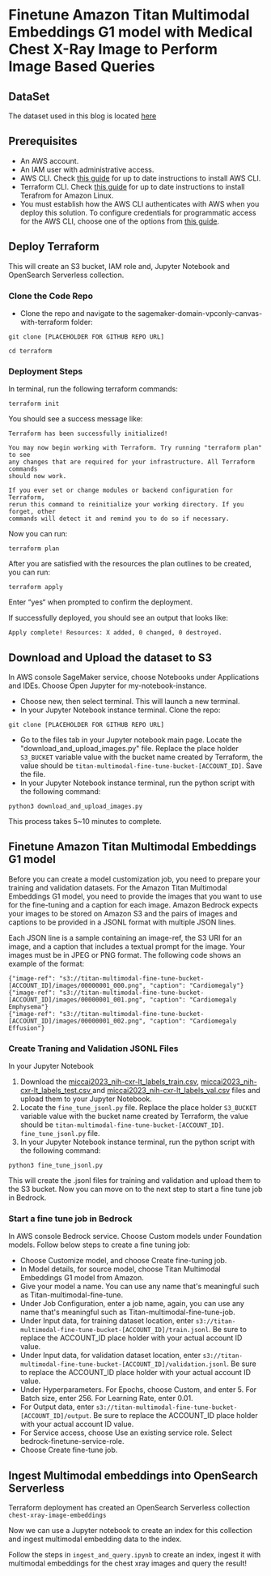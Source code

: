 # Finetune Amazon Titan Multimodal Embeddings G1 model with Medical Chest X-Ray Image to Perform Image Based Queries

## DataSet

The dataset used in this blog is located [here](https://www.nih.gov/news-events/news-releases/nih-clinical-center-provides-one-largest-publicly-available-chest-x-ray-datasets-scientific-community) 

## Prerequisites

- An AWS account.
- An IAM user with administrative access.
- AWS CLI. Check [this guide](https://docs.aws.amazon.com/cli/latest/userguide/getting-started-install.html) for up to date instructions to install AWS CLI.
- Terraform CLI. Check [this guide](https://developer.hashicorp.com/terraform/tutorials/aws-get-started/install-cli) for up to date instructions to install Terafrom for Amazon Linux.
- You must establish how the AWS CLI authenticates with AWS when you deploy this solution. To configure credentials for programmatic access for the AWS CLI, choose one of the options from [this guide](https://docs.aws.amazon.com/cli/latest/userguide/cli-chap-authentication.html).

## Deploy Terraform

This will create an S3 bucket, IAM role and, Jupyter Notebook and OpenSearch Serverless collection.

### Clone the Code Repo
- Clone the repo and navigate to the sagemaker-domain-vpconly-canvas-with-terraform folder: 
```
git clone [PLACEHOLDER FOR GITHUB REPO URL]

cd terraform
```

### Deployment Steps
In terminal, run the following terraform commands:

```
terraform init
```
You should see a success message like:
```
Terraform has been successfully initialized!

You may now begin working with Terraform. Try running "terraform plan" to see
any changes that are required for your infrastructure. All Terraform commands
should now work.

If you ever set or change modules or backend configuration for Terraform,
rerun this command to reinitialize your working directory. If you forget, other
commands will detect it and remind you to do so if necessary.
```
Now you can run:
```
terraform plan
```
After you are satisfied with the resources the plan outlines to be created, you can run:
```
terraform apply
```
Enter “yes“ when prompted to confirm the deployment. 

If successfully deployed, you should see an output that looks like:
```
Apply complete! Resources: X added, 0 changed, 0 destroyed.
```

## Download and Upload the dataset to S3

In AWS console SageMaker service, choose Notebooks under Applications and IDEs. Choose Open Jupyter for my-notebook-instance.

- Choose new, then select terminal. This will launch a new terminal.
- In your Jupyter Notebook instance terminal. Clone the repo: 
```
git clone [PLACEHOLDER FOR GITHUB REPO URL]
```
- Go to the files tab in your Jupyter notebook main page. Locate the "download_and_upload_images.py" file. Replace the place holder `S3_BUCKET` variable value with the bucket name created by Terraform, the value should be `titan-multimodal-fine-tune-bucket-[ACCOUNT_ID]`. Save the file.
- In your Jupyter Notebook instance terminal, run the python script with the following command:
```
python3 download_and_upload_images.py
```

This process takes 5~10 minutes to complete.

## Finetune Amazon Titan Multimodal Embeddings G1 model

Before you can create a model customization job, you need to prepare your training and validation datasets. For the Amazon Titan Multimodal Embeddings G1 model, you need to provide the images that you want to use for the fine-tuning and a caption for each image. Amazon Bedrock expects your images to be stored on Amazon S3 and the pairs of images and captions to be provided in a JSONL format with multiple JSON lines.

Each JSON line is a sample containing an image-ref, the S3 URI for an image, and a caption that includes a textual prompt for the image. Your images must be in JPEG or PNG format. The following code shows an example of the format:

```
{"image-ref": "s3://titan-multimodal-fine-tune-bucket-[ACCOUNT_ID]/images/00000001_000.png", "caption": "Cardiomegaly"}
{"image-ref": "s3://titan-multimodal-fine-tune-bucket-[ACCOUNT_ID]/images/00000001_001.png", "caption": "Cardiomegaly Emphysema"}
{"image-ref": "s3://titan-multimodal-fine-tune-bucket-[ACCOUNT_ID]/images/00000001_002.png", "caption": "Cardiomegaly Effusion"}
```

### Create Traning and Validation JSONL Files

In your Jupyter Notebook 
1. Download the [miccai2023_nih-cxr-lt_labels_train.csv](https://nihcc.app.box.com/v/ChestXray-NIHCC/file/1292081161269), [miccai2023_nih-cxr-lt_labels_test.csv
](https://nihcc.app.box.com/v/ChestXray-NIHCC/file/1292084530974) and [miccai2023_nih-cxr-lt_labels_val.csv](https://nihcc.app.box.com/v/ChestXray-NIHCC/file/1292096337058) files and upload them to your Jupyter Notebook.
2. Locate the `fine_tune_jsonl.py` file. Replace the place holder `S3_BUCKET` variable value with the bucket name created by Terraform, the value should be `titan-multimodal-fine-tune-bucket-[ACCOUNT_ID]`.  `fine_tune_jsonl.py` file. 
3. In your Jupyter Notebook instance terminal, run the python script with the following command:
```
python3 fine_tune_jsonl.py
```
This will create the .jsonl files for training and validation and upload them to the S3 bucket. Now you can move on to the next step to start a fine tune job in Bedrock.

### Start a fine tune job in Bedrock

In AWS console Bedrock service. Choose Custom models under Foundation models. Follow below steps to create a fine tuning job:

- Choose Customize model, and choose Create fine-tuning job. 
- In Model details, for source model, choose Titan Multimodal Embeddings G1 model from Amazon.
- Give your model a name. You can use any name that's meaningful such as Titan-multimodal-fine-tune.
- Under Job Configuration, enter a job name, again, you can use any name that's meaningful such as Titan-multimodal-fine-tune-job.
- Under Input data, for training dataset location, enter `s3://titan-multimodal-fine-tune-bucket-[ACCOUNT_ID]/train.jsonl`. Be sure to replace the ACCOUNT_ID place holder with your actual account ID value.
- Under Input data, for validation dataset location, enter `s3://titan-multimodal-fine-tune-bucket-[ACCOUNT_ID]/validation.jsonl`. Be sure to replace the ACCOUNT_ID place holder with your actual account ID value.
- Under Hyperparameters. For Epochs, choose Custom, and enter 5. For Batch size, enter 256. For Learning Rate, enter 0.01.
- For Output data, enter `s3://titan-multimodal-fine-tune-bucket-[ACCOUNT_ID]/output`. Be sure to replace the ACCOUNT_ID place holder with your actual account ID value.
- For Service access, choose Use an existing service role. Select bedrock-finetune-service-role.
- Choose Create fine-tune job.

## Ingest Multimodal embeddings into OpenSearch Serverless

Terraform deployment has created an OpenSearch Serverless collection `chest-xray-image-embeddings`

Now we can use a Jupyter notebook to create an index for this collection and ingest multimodal embedding data to the index.

Follow the steps in `ingest_and_query.ipynb` to create an index, ingest it with multimodal embeddings for the chest xray images and query the result!

